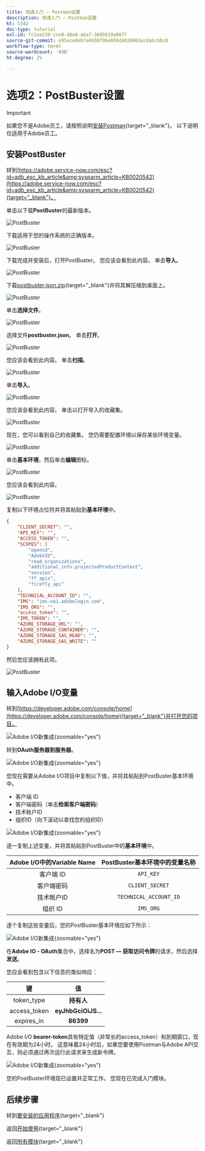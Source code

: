 ```yaml
---
title: 快速入门 — Postman设置
description: 快速入门 — Postman设置
kt: 5342
doc-type: tutorial
exl-id: fc1ee238-cce8-40a9-aba7-3605019a0077
source-git-commit: e95acadeb7a0438f9be056dd426063ac8abc6bc0
workflow-type: tm+mt
source-wordcount: '430'
ht-degree: 2%

---
```


# 选项2：PostBuster设置

>[!IMPORTANT]
>
>如果您不是Adobe员工，请按照说明[安装Postman](./ex7.md){target="_blank"}。 以下说明仅适用于Adobe员工。

## 安装PostBuster

转到[https://adobe.service-now.com/esc?id=adb_esc_kb_article&amp;sysparm_article=KB0020542](https://adobe.service-now.com/esc?id=adb_esc_kb_article&amp;sysparm_article=KB0020542){target="_blank"}。

单击以下载&#x200B;**PostBuster**&#x200B;的最新版本。

![PostBuster](./images/pb1.png)

下载适用于您的操作系统的正确版本。

![PostBuster](./images/pb2.png)

下载完成并安装后，打开PostBuster。 您应该会看到此内容。 单击&#x200B;**导入**。

![PostBuster](./images/pb3.png)

下载[postbuster.json.zip](./../../../assets/postman/postbuster.json.zip){target="_blank"}并将其解压缩到桌面上。

![PostBuster](./images/pbpb.png)

单击&#x200B;**选择文件**。

![PostBuster](./images/pb4.png)

选择文件&#x200B;**postbuster.json**。 单击&#x200B;**打开**。

![PostBuster](./images/pb5.png)

您应该会看到此内容。 单击&#x200B;**扫描**。

![PostBuster](./images/pb6.png)

单击&#x200B;**导入**。

![PostBuster](./images/pb7.png)

您应该会看到此内容。 单击以打开导入的收藏集。

![PostBuster](./images/pb8.png)

现在，您可以看到自己的收藏集。 您仍需要配置环境以保存某些环境变量。

![PostBuster](./images/pb9.png)

单击&#x200B;**基本环境**，然后单击&#x200B;**编辑**&#x200B;图标。

![PostBuster](./images/pb10.png)

您应该会看到此内容。

![PostBuster](./images/pb11.png)

复制以下环境占位符并将其粘贴到&#x200B;**基本环境**&#x200B;中。

```json
{
	"CLIENT_SECRET": "",
	"API_KEY": "",
	"ACCESS_TOKEN": "",
	"SCOPES": [
		"openid",
		"AdobeID",
		"read_organizations", 
		"additional_info.projectedProductContext", 
		"session",
		"ff_apis",
		"firefly_api"
	],
	"TECHNICAL_ACCOUNT_ID": "",
	"IMS": "ims-na1.adobelogin.com",
	"IMS_ORG": "",
	"access_token": "",
	"IMS_TOKEN": "",
	"AZURE_STORAGE_URL": "",
	"AZURE_STORAGE_CONTAINER": "",
	"AZURE_STORAGE_SAS_READ": "",
	"AZURE_STORAGE_SAS_WRITE": ""
}
```

然后您应该拥有此项。

![PostBuster](./images/pb12.png)

## 输入Adobe I/O变量

转到[https://developer.adobe.com/console/home](https://developer.adobe.com/console/home){target="_blank"}并打开您的项目。

![Adobe I/O新集成](./images/iopr.png){zoomable="yes"}

转到&#x200B;**OAuth服务器到服务器**。

![Adobe I/O新集成](./images/iopbvar1.png){zoomable="yes"}

您现在需要从Adobe I/O项目中复制以下值，并将其粘贴到PostBuster基本环境中。

- 客户端 ID
- 客户端密码（单击&#x200B;**检索客户端密码**）
- 技术帐户ID
- 组织ID（向下滚动以查找您的组织ID）

![Adobe I/O新集成](./images/iopbvar2.png){zoomable="yes"}

逐一复制上述变量，并将其粘贴到PostBuster中的&#x200B;**基本环境**&#x200B;中。

| Adobe I/O中的Variable Name | PostBuster基本环境中的变量名称 |
|:-------------:| :---------------:| 
| 客户端 ID | `API_KEY` |
| 客户端密码 | `CLIENT_SECRET` |
| 技术帐户ID | `TECHNICAL_ACCOUNT_ID` |
| 组织 ID | `IMS_ORG` |

逐个复制这些变量后，您的PostBuster基本环境应如下所示：

![Adobe I/O新集成](./images/iopbvar3.png){zoomable="yes"}

在&#x200B;**Adobe IO - OAuth**&#x200B;集合中，选择名为&#x200B;**POST — 获取访问令牌**&#x200B;的请求，然后选择&#x200B;**发送**。

您应会看到包含以下信息的类似响应：

| 键 | 值 |
|:-------------:| :---------------:| 
| token_type | **持有人** |
| access_token | **eyJhbGciOiJS...** |
| expires_in | **86399** |

Adobe I/O **bearer-token**&#x200B;具有特定值（非常长的access_token）和到期窗口，现在有效期为24小时。 这意味着24小时后，如果您要使用Postman与Adobe API交互，则必须通过再次运行此请求来生成新令牌。

![Adobe I/O新集成](./images/iopbvar4.png){zoomable="yes"}

您的PostBuster环境现已设置并正常工作。 您现在已完成入门模块。

## 后续步骤

转到[要安装的应用程序](./ex9.md){target="_blank"}

返回[开始使用](./getting-started.md){target="_blank"}

返回[所有模块](./../../../overview.md){target="_blank"}

